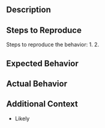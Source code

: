 ## Description

## Steps to Reproduce

Steps to reproduce the behavior:
1.
2.

## Expected Behavior

## Actual Behavior

## Additional Context
* Likely 
